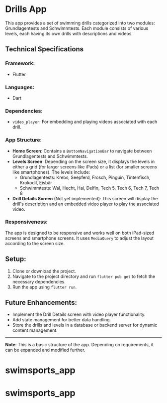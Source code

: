 
# Drills App

This app provides a set of swimming drills categorized into two modules: Grundlagentests and Schwimmtests. Each module consists of various levels, each having its own drills with descriptions and videos.

## Technical Specifications

### Framework:
- Flutter

### Languages:
- Dart

### Dependencies:
- `video_player`: For embedding and playing videos associated with each drill.

### App Structure:
- **Home Screen**: Contains a `BottomNavigationBar` to navigate between Grundlagentests and Schwimmtests.
- **Levels Screen**: Depending on the screen size, it displays the levels in either a grid (for larger screens like iPads) or a list (for smaller screens like smartphones). The levels include:
  - Grundlagentests: Krebs, Seepferd, Frosch, Pinguin, Tintenfisch, Krokodil, Eisbär
  - Schwimmtests: Wal, Hecht, Hai, Delfin, Tech 5, Tech 6, Tech 7, Tech 8
- **Drill Details Screen** (Not yet implemented): This screen will display the drill's description and an embedded video player to play the associated video.

### Responsiveness:
The app is designed to be responsive and works well on both iPad-sized screens and smartphone screens. It uses `MediaQuery` to adjust the layout according to the screen size.

## Setup:

1. Clone or download the project.
2. Navigate to the project directory and run `flutter pub get` to fetch the necessary dependencies.
3. Run the app using `flutter run`.

## Future Enhancements:
- Implement the Drill Details screen with video player functionality.
- Add state management for better data handling.
- Store the drills and levels in a database or backend server for dynamic content management.

---

**Note**: This is a basic structure of the app. Depending on requirements, it can be expanded and modified further.
# swimsports_app
# swimsports_app
